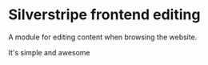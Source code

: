 Silverstripe frontend editing
=============================

A module for editing content when browsing the website.

It's simple and awesome
